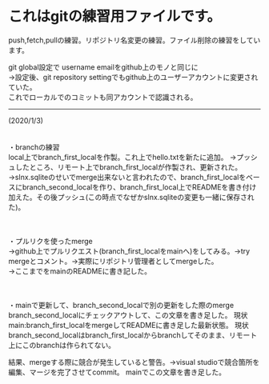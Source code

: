 # これはgitの練習用ファイルです。
push,fetch,pullの練習。リポジトリ名変更の練習。ファイル削除の練習をしています。

git global設定で username emailをgithub上のモノと同じに  
→設定後、git repository settingでもgithub上のユーザーアカウントに変更されていた。  
これでローカルでのコミットも同アカウントで認識される。  

--------------------------------------------------------------------

(2020/1/3)  


　  
・branchの練習  
local上でbranch_first_localを作製。これ上でhello.txtを新たに追加。
→プッシュしたところ、リモート上でbranch_first_localが作製され、更新された。
→slnx.sqliteのせいでmerge出来ないと言われたので、branch_first_localをベースにbranch_second_localを作り、branch_first_local上でREADMEを書き付け加えた。その後プッシュ(この時点でなぜかslnx.sqliteの変更も一緒に保存された)。
　  
   
   
　  

・プルリクを使ったmerge  
→github上でプルリクエスト(branch_first_localをmainへ)をしてみる。→try mergeとコメント。→実際にリポジトリ管理者としてmergeした。  
→ここまでをmainのREADMEに書き記した。


　  

・mainで更新して、branch_second_localで別の更新をした際のmerge
branch_second_localにチェックアウトして、この文章を書き足した。
現状　main:branch_first_localをmergeしてREADMEに書き足した最新状態。
現状　branch_second_localはbranch_first_localからbranchしてそのまま、リモート上にこのbranchは作られてない。

結果、mergeする際に競合が発生していると警告。→visual studioで競合箇所を編集、マージを完了させてcommit。
mainでこの文章を書き足した。
